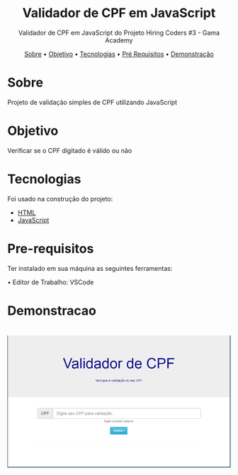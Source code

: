
<h1 align="center">Validador de CPF em JavaScript </h1>

<p align="center">Validador de CPF em JavaScript do Projeto Hiring Coders #3 - Gama Academy</p>


<p align="center"> 
 <a href="#sobre">Sobre</a> •
 <a href="#objetivo">Objetivo</a> •
 <a href="#tecnologias">Tecnologias</a> • 
 <a href="#pre-requisitos">Pré Requisitos</a> • 
 <a href="#demonstracao">Demonstração</a>
 
</p>

# Sobre
<p>Projeto de validação simples de CPF utilizando JavaScript </p>

# Objetivo
<p>
 Verificar se o CPF digitado é válido ou não
</p>

# Tecnologias
<p>Foi usado na construção do projeto:

- [HTML](https://www.w3schools.com/html/)
- [JavaScript](https://developer.mozilla.org/pt-BR/docs/Web/JavaScript)


</p>

# Pre-requisitos
<p>Ter instalado em sua máquina as seguintes ferramentas:

•  Editor de Trabalho: VSCode

</p>

# Demonstracao

<h1 align="center">
  <img alt="Validador" title="#Validador" src="./validador-cpf-javascript/Imgg.png" />
</h1>
